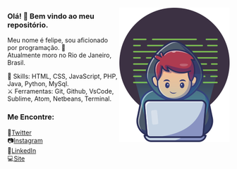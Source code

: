 <img align="right" width="250" heigth="250" src="https://github.com/felipebaloneker/felipebaloneker/blob/main/img.png" ></img>
### Olá! :vulcan_salute: Bem vindo ao meu repositório.
Meu nome é felipe, sou aficionado por programação. :monocle_face:<br/>
Atualmente moro no Rio de Janeiro, Brasil. <br/>

:mage: Skills: HTML, CSS, JavaScript, PHP, Java, Python, MySql.<br/>
:crossed_swords: Ferramentas: Git, Github, VsCode, Sublime, Atom, Netbeans, Terminal.<br/>
 
### Me Encontre:<br/>
:baby_chick:[Twitter](https://twitter.com/felipebaloneke2)<br/>
:camera:[Instagram](https://www.instagram.com/felipebaloneker/)<br/>
:briefcase:[LinkedIn](https://www.linkedin.com/in/felipe-baloneker-1016b3108/)<br/>
:computer:[Site](https://felipebaloneker.github.io/Projeto_site/)
